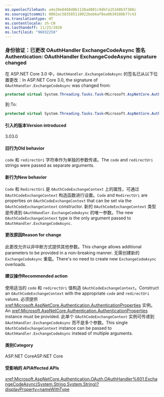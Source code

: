 ```yaml
---
ms.openlocfilehash: a4e20e0468d861138ad801c9dbfa15340b3f388c
ms.sourcegitcommit: 0802ac583585110022beb6af8ea0b39188b77c43
ms.translationtype: HT
ms.contentlocale: zh-CN
ms.lasthandoff: 11/25/2020
ms.locfileid: "96032258"
---
```

### <a name="authentication-oauthhandler-exchangecodeasync-signature-changed"></a><span data-ttu-id="14fc9-101">身份验证：已更改 OAuthHandler ExchangeCodeAsync 签名</span><span class="sxs-lookup"><span data-stu-id="14fc9-101">Authentication: OAuthHandler ExchangeCodeAsync signature changed</span></span>

<span data-ttu-id="14fc9-102">在 ASP.NET Core 3.0 中，`OAuthHandler.ExchangeCodeAsync` 的签名已从以下位置更改：</span><span class="sxs-lookup"><span data-stu-id="14fc9-102">In ASP.NET Core 3.0, the signature of `OAuthHandler.ExchangeCodeAsync` was changed from:</span></span>

```csharp
protected virtual System.Threading.Tasks.Task<Microsoft.AspNetCore.Authentication.OAuth.OAuthTokenResponse> ExchangeCodeAsync(string code, string redirectUri) { throw null; }
```

<span data-ttu-id="14fc9-103">到:</span><span class="sxs-lookup"><span data-stu-id="14fc9-103">To:</span></span>

```csharp
protected virtual System.Threading.Tasks.Task<Microsoft.AspNetCore.Authentication.OAuth.OAuthTokenResponse> ExchangeCodeAsync(Microsoft.AspNetCore.Authentication.OAuth.OAuthCodeExchangeContext context) { throw null; }
```

#### <a name="version-introduced"></a><span data-ttu-id="14fc9-104">引入的版本</span><span class="sxs-lookup"><span data-stu-id="14fc9-104">Version introduced</span></span>

<span data-ttu-id="14fc9-105">3.0</span><span class="sxs-lookup"><span data-stu-id="14fc9-105">3.0</span></span>

#### <a name="old-behavior"></a><span data-ttu-id="14fc9-106">旧行为</span><span class="sxs-lookup"><span data-stu-id="14fc9-106">Old behavior</span></span>

<span data-ttu-id="14fc9-107">`code` 和 `redirectUri` 字符串作为单独的参数传递。</span><span class="sxs-lookup"><span data-stu-id="14fc9-107">The `code` and `redirectUri` strings were passed as separate arguments.</span></span>

#### <a name="new-behavior"></a><span data-ttu-id="14fc9-108">新行为</span><span class="sxs-lookup"><span data-stu-id="14fc9-108">New behavior</span></span>

<span data-ttu-id="14fc9-109">`Code` 和 `RedirectUri` 是 `OAuthCodeExchangeContext` 上的属性，可通过 `OAuthCodeExchangeContext` 构造函数进行设置。</span><span class="sxs-lookup"><span data-stu-id="14fc9-109">`Code` and `RedirectUri` are properties on `OAuthCodeExchangeContext` that can be set via the `OAuthCodeExchangeContext` constructor.</span></span> <span data-ttu-id="14fc9-110">新的 `OAuthCodeExchangeContext` 类型是传递到 `OAuthHandler.ExchangeCodeAsync` 的唯一参数。</span><span class="sxs-lookup"><span data-stu-id="14fc9-110">The new `OAuthCodeExchangeContext` type is the only argument passed to `OAuthHandler.ExchangeCodeAsync`.</span></span>

#### <a name="reason-for-change"></a><span data-ttu-id="14fc9-111">更改原因</span><span class="sxs-lookup"><span data-stu-id="14fc9-111">Reason for change</span></span>

<span data-ttu-id="14fc9-112">此更改允许以非中断方式提供其他参数。</span><span class="sxs-lookup"><span data-stu-id="14fc9-112">This change allows additional parameters to be provided in a non-breaking manner.</span></span> <span data-ttu-id="14fc9-113">无需创建新的 `ExchangeCodeAsync` 重载。</span><span class="sxs-lookup"><span data-stu-id="14fc9-113">There's no need to create new `ExchangeCodeAsync` overloads.</span></span>

#### <a name="recommended-action"></a><span data-ttu-id="14fc9-114">建议操作</span><span class="sxs-lookup"><span data-stu-id="14fc9-114">Recommended action</span></span>

<span data-ttu-id="14fc9-115">使用适当的 `code` 和 `redirectUri` 值构造 `OAuthCodeExchangeContext`。</span><span class="sxs-lookup"><span data-stu-id="14fc9-115">Construct an `OAuthCodeExchangeContext` with the appropriate `code` and `redirectUri` values.</span></span> <span data-ttu-id="14fc9-116">必须提供 <xref:Microsoft.AspNetCore.Authentication.AuthenticationProperties> 实例。</span><span class="sxs-lookup"><span data-stu-id="14fc9-116">An <xref:Microsoft.AspNetCore.Authentication.AuthenticationProperties> instance must be provided.</span></span> <span data-ttu-id="14fc9-117">此单个 `OAuthCodeExchangeContext` 实例可传递到 `OAuthHandler.ExchangeCodeAsync` 而不是多个参数。</span><span class="sxs-lookup"><span data-stu-id="14fc9-117">This single `OAuthCodeExchangeContext` instance can be passed to `OAuthHandler.ExchangeCodeAsync` instead of multiple arguments.</span></span>

#### <a name="category"></a><span data-ttu-id="14fc9-118">类别</span><span class="sxs-lookup"><span data-stu-id="14fc9-118">Category</span></span>

<span data-ttu-id="14fc9-119">ASP.NET Core</span><span class="sxs-lookup"><span data-stu-id="14fc9-119">ASP.NET Core</span></span>

#### <a name="affected-apis"></a><span data-ttu-id="14fc9-120">受影响的 API</span><span class="sxs-lookup"><span data-stu-id="14fc9-120">Affected APIs</span></span>

<xref:Microsoft.AspNetCore.Authentication.OAuth.OAuthHandler%601.ExchangeCodeAsync(System.String,System.String)?displayProperty=nameWithType>

<!--

#### Affected APIs

`M:Microsoft.AspNetCore.Authentication.OAuth.OAuthHandler`1.ExchangeCodeAsync(System.String,System.String)`

-->
